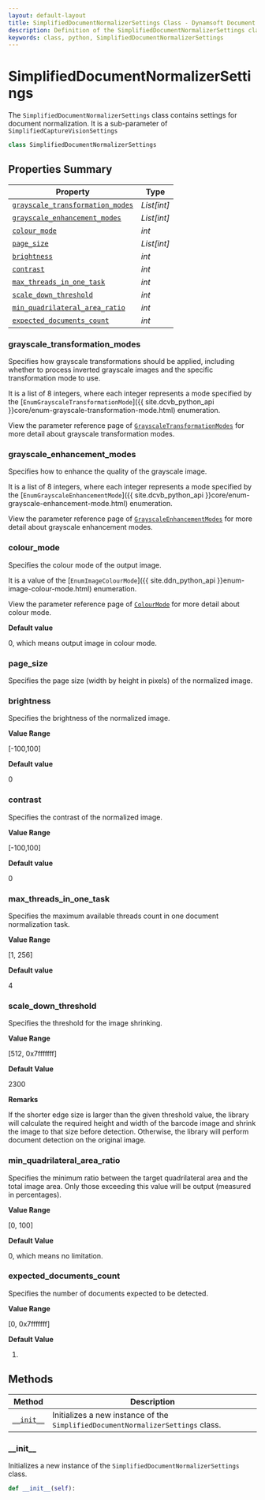 ```yaml
---
layout: default-layout
title: SimplifiedDocumentNormalizerSettings Class - Dynamsoft Document Normalizer Module Python Edition API Reference
description: Definition of the SimplifiedDocumentNormalizerSettings class in Dynamsoft Document Normalizer Module Python Edition.
keywords: class, python, SimplifiedDocumentNormalizerSettings
---
```


# SimplifiedDocumentNormalizerSettings

The `SimplifiedDocumentNormalizerSettings` class contains settings for document normalization. It is a sub-parameter of `SimplifiedCaptureVisionSettings`

```python
class SimplifiedDocumentNormalizerSettings
```

## Properties Summary

| Property  | Type |
| --------- | ---- |
| [`grayscale_transformation_modes`](#grayscale_transformation_modes) | *List[int]* |
| [`grayscale_enhancement_modes`](#grayscale_enhancement_modes) | *List[int]* |
| [`colour_mode`](#colour_mode) | *int* |
| [`page_size`](#page_size) | *List[int]* |
| [`brightness`](#brightness) | *int* |
| [`contrast`](#contrast) | *int* |
| [`max_threads_in_one_task`](#max_threads_in_one_task) | *int* |
| [`scale_down_threshold`](#scale_down_threshold) | *int* |
| [`min_quadrilateral_area_ratio`](#min_quadrilateral_area_ratio) | *int* |
| [`expected_documents_count`](#expected_documents_count) | *int* |

### grayscale_transformation_modes

Specifies how grayscale transformations should be applied, including whether to process inverted grayscale images and the specific transformation mode to use.

It is a list of 8 integers, where each integer represents a mode specified by the [`EnumGrayscaleTransformationMode`]({{ site.dcvb_python_api }}core/enum-grayscale-transformation-mode.html) enumeration.

View the parameter reference page of <a href="{{ site.dcvb_parameters_reference }}image-parameter/grayscale-transformation-modes.html?product=ddn&repoType=core" target="_blank">`GrayscaleTransformationModes`</a> for more detail about grayscale transformation modes.

### grayscale_enhancement_modes

Specifies how to enhance the quality of the grayscale image.

It is a list of 8 integers, where each integer represents a mode specified by the [`EnumGrayscaleEnhancementMode`]({{ site.dcvb_python_api }}core/enum-grayscale-enhancement-mode.html) enumeration.

View the parameter reference page of <a href="{{ site.dcvb_parameters_reference }}image-parameter/grayscale-enhancement-modes.html?product=ddn&repoType=core" target="_blank">`GrayscaleEnhancementModes`</a> for more detail about grayscale enhancement modes.

### colour_mode

Specifies the colour mode of the output image.

It is a value of the [`EnumImageColourMode`]({{ site.ddn_python_api }}enum-image-colour-mode.html) enumeration.

View the parameter reference page of <a href="{{ site.dcvb_parameters_reference }}document-normalizer-task-settings/colour-mode.html?product=ddn&repoType=core" target="_blank">`ColourMode`</a> for more detail about colour mode.

**Default value**

0, which means output image in colour mode.

### page_size

Specifies the page size (width by height in pixels) of the normalized image.

### brightness

Specifies the brightness of the normalized image.

**Value Range**

[-100,100]

**Default value**

0

### contrast

Specifies the contrast of the normalized image.

**Value Range**

[-100,100]

**Default value**

0

### max_threads_in_one_task

Specifies the maximum available threads count in one document normalization task.

**Value Range**

[1, 256]

**Default value**

4

### scale_down_threshold

Specifies the threshold for the image shrinking.

**Value Range**

[512, 0x7fffffff]

**Default Value**

2300

**Remarks**

If the shorter edge size is larger than the given threshold value, the library will calculate the required height and width of the barcode image and shrink the image to that size before detection. Otherwise, the library will perform document detection on the original image.

### min_quadrilateral_area_ratio

Specifies the minimum ratio between the target quadrilateral area and the total image area. Only those exceeding this value will be output (measured in percentages).

**Value Range**

[0, 100]

**Default Value**

0, which means no limitation.

### expected_documents_count

Specifies the number of documents expected to be detected.

**Value Range**

[0, 0x7fffffff]

**Default Value**

1.

## Methods
  
| Method | Description |
|------- | ---- |
| [`__init__`](#__init__) | Initializes a new instance of the `SimplifiedDocumentNormalizerSettings` class. |

### \_\_init\_\_

Initializes a new instance of the `SimplifiedDocumentNormalizerSettings` class.

```python
def __init__(self):
```

